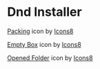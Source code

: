 # Dnd Installer

<a  href="https://icons8.com/icon/kTr9DhKidICy/packing">Packing</a> icon by <a href="https://icons8.com">Icons8</a>

<a  href="https://icons8.com/icon/gGQqaCyJ5Auh/empty-box">Empty Box</a> icon by <a href="https://icons8.com">Icons8</a>

<a  href="https://icons8.com/icon/SauwBNNErOqo/opened-folder">Opened Folder</a> icon by <a href="https://icons8.com">Icons8</a>
